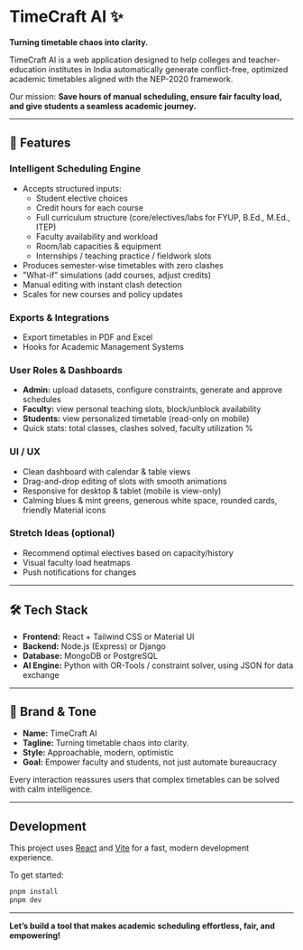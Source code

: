 
# TimeCraft AI ✨

**Turning timetable chaos into clarity.**

TimeCraft AI is a web application designed to help colleges and teacher-education institutes in India automatically generate conflict-free, optimized academic timetables aligned with the NEP-2020 framework.

Our mission: **Save hours of manual scheduling, ensure fair faculty load, and give students a seamless academic journey.**

---

## 🚀 Features

### Intelligent Scheduling Engine
- Accepts structured inputs:
	- Student elective choices
	- Credit hours for each course
	- Full curriculum structure (core/electives/labs for FYUP, B.Ed., M.Ed., ITEP)
	- Faculty availability and workload
	- Room/lab capacities & equipment
	- Internships / teaching practice / fieldwork slots
- Produces semester-wise timetables with zero clashes
- "What-if" simulations (add courses, adjust credits)
- Manual editing with instant clash detection
- Scales for new courses and policy updates

### Exports & Integrations
- Export timetables in PDF and Excel
- Hooks for Academic Management Systems

### User Roles & Dashboards
- **Admin:** upload datasets, configure constraints, generate and approve schedules
- **Faculty:** view personal teaching slots, block/unblock availability
- **Students:** view personalized timetable (read-only on mobile)
- Quick stats: total classes, clashes solved, faculty utilization %

### UI / UX
- Clean dashboard with calendar & table views
- Drag-and-drop editing of slots with smooth animations
- Responsive for desktop & tablet (mobile is view-only)
- Calming blues & mint greens, generous white space, rounded cards, friendly Material icons

### Stretch Ideas (optional)
- Recommend optimal electives based on capacity/history
- Visual faculty load heatmaps
- Push notifications for changes

---

## 🛠 Tech Stack

- **Frontend:** React + Tailwind CSS or Material UI
- **Backend:** Node.js (Express) or Django
- **Database:** MongoDB or PostgreSQL
- **AI Engine:** Python with OR-Tools / constraint solver, using JSON for data exchange

---

## 💫 Brand & Tone

- **Name:** TimeCraft AI
- **Tagline:** Turning timetable chaos into clarity.
- **Style:** Approachable, modern, optimistic
- **Goal:** Empower faculty and students, not just automate bureaucracy

Every interaction reassures users that complex timetables can be solved with calm intelligence.

---

## Development

This project uses [React](https://react.dev/) and [Vite](https://vitejs.dev/) for a fast, modern development experience.

To get started:

```bash
pnpm install
pnpm dev
```

---

**Let’s build a tool that makes academic scheduling effortless, fair, and empowering!**
